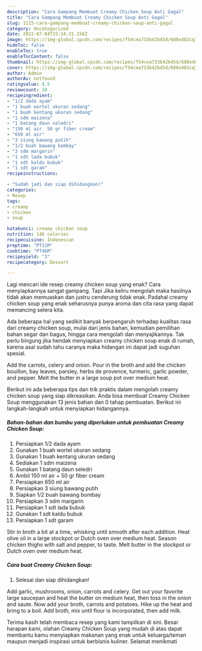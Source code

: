 ```yaml
---
description: "Cara Gampang Membuat Creamy Chicken Soup Anti Gagal"
title: "Cara Gampang Membuat Creamy Chicken Soup Anti Gagal"
slug: 1115-cara-gampang-membuat-creamy-chicken-soup-anti-gagal
category: Uncategorized
date: 2022-07-04T15:24:31.156Z
image: https://img-global.cpcdn.com/recipes/f54cea733b42b45d/680x482cq70/creamy-chicken-soup-foto-resep-utama.jpg
hideToc: false
enableToc: true
enableTocContent: false
thumbnail: https://img-global.cpcdn.com/recipes/f54cea733b42b45d/680x482cq70/creamy-chicken-soup-foto-resep-utama.jpg
cover: https://img-global.cpcdn.com/recipes/f54cea733b42b45d/680x482cq70/creamy-chicken-soup-foto-resep-utama.jpg
author: Admin
authorAv: notfound
ratingvalue: 4.5
reviewcount: 10
recipeingredient:
- "1/2 dada ayam"
- "1 buah wortel ukuran sedang"
- "1 buah kentang ukuran sedang"
- "1 sdm maizena"
- "1 batang daun seledri"
- "150 ml air  50 gr fiber cream"
- "650 ml air"
- "3 siung bawang putih"
- "1/2 buah bawang bombay"
- "3 sdm margarin"
- "1 sdt lada bubuk"
- "1 sdt kaldu bubuk"
- "1 sdt garam"
recipeinstructions:

- "Sudah jadi dan siap dihidangkan!"
categories:
- Resep
tags:
- creamy
- chicken
- soup

katakunci: creamy chicken soup 
nutrition: 146 calories
recipecuisine: Indonesian
preptime: "PT11M"
cooktime: "PT46M"
recipeyield: "3"
recipecategory: Dessert

---
```



Lagi mencari ide resep creamy chicken soup yang enak? Cara menyiapkannya sangat gampang. Tapi Jika keliru mengolah maka hasilnya tidak akan memuaskan dan justru cenderung tidak enak. Padahal creamy chicken soup yang enak seharusnya punya aroma dan cita rasa yang dapat memancing selera kita.


Ada beberapa hal yang sedikit banyak berpengaruh terhadap kualitas rasa dari creamy chicken soup, mulai dari jenis bahan, kemudian pemilihan bahan segar dan bagus, hingga cara mengolah dan menyajikannya. Tak perlu bingung jika hendak menyiapkan creamy chicken soup enak di rumah, karena asal sudah tahu caranya maka hidangan ini dapat jadi suguhan spesial.

Add the carrots, celery and onion. Pour in the broth and add the chicken bouillon, bay leaves, parsley, herbs de provence, turmeric, garlic powder, and pepper. Melt the butter in a large soup pot over medium heat.


Berikut ini ada beberapa tips dan trik praktis dalam mengolah creamy chicken soup yang siap dikreasikan. Anda bisa membuat Creamy Chicken Soup menggunakan 13 jenis bahan dan 0 tahap pembuatan. Berikut ini langkah-langkah untuk menyiapkan hidangannya.

<!--inarticleads1-->

##### Bahan-bahan dan bumbu yang diperlukan untuk pembuatan Creamy Chicken Soup:

1. Persiapkan 1/2 dada ayam
1. Gunakan 1 buah wortel ukuran sedang
1. Gunakan 1 buah kentang ukuran sedang
1. Sediakan 1 sdm maizena
1. Gunakan 1 batang daun seledri
1. Ambil 150 ml air + 50 gr fiber cream
1. Persiapkan 650 ml air
1. Persiapkan 3 siung bawang putih
1. Siapkan 1/2 buah bawang bombay
1. Persiapkan 3 sdm margarin
1. Persiapkan 1 sdt lada bubuk
1. Gunakan 1 sdt kaldu bubuk
1. Persiapkan 1 sdt garam


Stir in broth a bit at a time, whisking until smooth after each addition. Heat olive oil in a large stockpot or Dutch oven over medium heat. Season chicken thighs with salt and pepper, to taste. Melt butter in the stockpot or Dutch oven over medium heat. 

<!--inarticleads2-->

##### Cara buat Creamy Chicken Soup:


1. Selesai dan siap dihidangkan!

Add garlic, mushrooms, onion, carrots and celery. Get out your favorite large saucepan and heat the butter on medium heat, then toss in the onion and saute. Now add your broth, carrots and potatoes. Hike up the heat and bring to a boil. Add broth, mix until flour is incorporated, then add milk. 

Terima kasih telah membaca resep yang kami tampilkan di sini. Besar harapan kami, olahan Creamy Chicken Soup yang mudah di atas dapat membantu kamu menyiapkan makanan yang enak untuk keluarga/teman maupun menjadi inspirasi untuk berbisnis kuliner. Selamat menikmati
